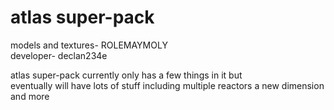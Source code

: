 <h1>atlas super-pack</h1>

<p1>models and textures- ROLEMAYMOLY</p1> <br>
<p1>developer- declan234e</p1> <br>

<p2>atlas super-pack currently only has a few things in it but</p2> <br>
<p2>eventually will have lots of stuff including multiple reactors a new dimension and more</p2>
